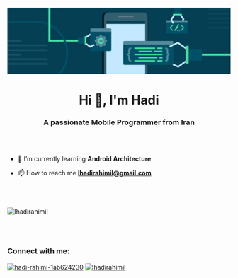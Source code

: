 
![header](https://github.com/lhadirahimil/lhadirahimil/blob/main/mobile.png)

<h1 align="center">Hi 👋, I'm Hadi</h1>
<h3 align="center">A passionate Mobile Programmer from Iran</h3>

<br/>
<br/>

- 🌱 I’m currently learning **Android Architecture**

- 📫 How to reach me **lhadirahimil@gmail.com**

<br/>
<br/>

<p><img align="center" src="https://github-readme-stats.vercel.app/api/top-langs?username=lhadirahimil&show_icons=true&theme=dark&locale=en&layout=compact" alt="lhadirahimil" /></p>
</p>

<br/>
<br/>


<h3 align="left">Connect with me:</h3>
<p align="left">
<a href="https://linkedin.com/in/hadi-rahimi-1ab624230" target="blank"><img align="center" src="https://raw.githubusercontent.com/rahuldkjain/github-profile-readme-generator/master/src/images/icons/Social/linked-in-alt.svg" alt="hadi-rahimi-1ab624230" height="30" width="40" /></a>
<a href="https://instagram.com/lhadirahimil" target="blank"><img align="center" src="https://raw.githubusercontent.com/rahuldkjain/github-profile-readme-generator/master/src/images/icons/Social/instagram.svg" alt="lhadirahimil" height="30" width="40" /></a>
